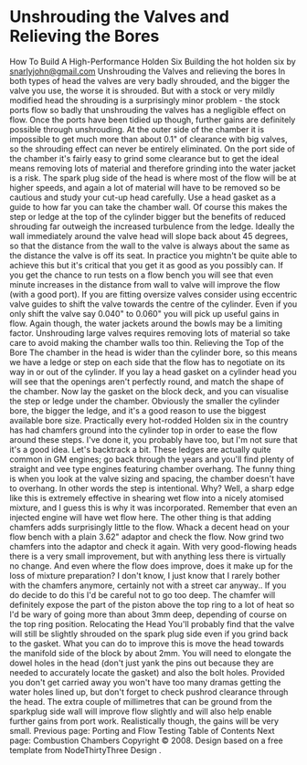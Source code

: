 # Unshrouding the Valves and Relieving the Bores

How To Build A High-Performance Holden Six
Building the hot holden six
by snarlyjohn@gmail.com
Unshrouding the Valves and relieving the bores
In both types of head the valves are very badly shrouded, and
the bigger the valve you use, the worse it is shrouded. But with a
stock or very mildly modified head the shrouding is a surprisingly
minor problem - the stock ports flow so badly that unshrouding
the valves has a negligible effect on flow. Once the ports have been
tidied up though, further gains are definitely possible through unshrouding.
At the
outer side of the chamber it is impossible to get much more than
about 0.1" of clearance with big valves, so the shrouding effect
can never be entirely eliminated. On the port side of the chamber
it's fairly easy to grind some clearance but to get the ideal means
removing lots of material and therefore grinding into the water
jacket is a risk. The spark plug side of the head is where
most of the flow will be at higher speeds, and again a lot of
material will have to be removed so be cautious and study your
cut-up head carefully. Use a head gasket as a guide to how far you
can take the chamber wall. Of course this makes the step or ledge
at the top of the cylinder bigger but the benefits of reduced
shrouding far outweigh the increased turbulence from the ledge.
Ideally the wall immediately around the valve head will slope back
about 45 degrees, so that the distance from the wall to the valve
is always about the same as the distance the valve is off its seat.
In practice you mightn't be quite able to achieve this but it's
critical that you get it as good as you possibly can. If you get
the chance to run tests on a flow bench you will see that even
minute increases in the distance from wall to valve will improve
the flow (with a good port). If you are fitting oversize valves consider using
eccentric valve guides to shift the valve towards the centre of the
cylinder. Even if you only shift the valve say 0.040" to 0.060" you
will pick up useful gains in flow. Again though, the water jackets
around the bowls may be a limiting factor.
Unshrouding large valves requires removing lots of
material so take care to avoid making the chamber walls too
thin.
Relieving the Top of the Bore
The chamber in the head is wider than the cylinder bore, so this means we have
a ledge or step on each side that the flow has to negotiate on its way in or
out of the cylinder. If you lay a head gasket
on a cylinder head you will see that the openings aren't perfectly
round, and match the shape of the chamber. Now lay the gasket on
the block deck, and you can visualise the step or ledge under the
chamber. Obviously the smaller the cylinder bore, the bigger the
ledge, and it's a good reason to use the biggest available bore
size. Practically every hot-rodded Holden six in the country has had chamfers
ground into the cylinder top in order to ease the flow around these steps. I've done it, you
probably have too, but I'm not sure that it's a good idea.
Let's backtrack a bit. These ledges are actually quite common in GM engines;
go back through the years and you'll find plenty of straight and vee type engines
featuring chamber overhang. The funny thing is when you look at the valve
sizing and spacing, the chamber doesn't
have
to overhang. In other words
the step is intentional. Why? Well, a sharp edge like this is extremely effective
in shearing wet flow into a nicely atomised mixture, and I guess this is why it
was incorporated. Remember that even an injected engine will have wet flow here.
The other thing is that adding chamfers adds surprisingly little to the flow.
Whack a decent head on your flow bench with a plain 3.62" adaptor and check the flow.
Now grind two chamfers into the adaptor and check it again. With very good-flowing
heads there is a very small improvement, but with anything less there is virtually
no change. And even where the flow does improve, does it make up for the loss of
mixture preparation? I don't know, I just know that I rarely bother with the chamfers
anymore, certainly not with a street car anyway..
If you do decide to do this I'd be careful not to go too
deep. The chamfer will definitely expose the part of the piston
above the top ring to a lot of heat so I'd be wary of going more
than about 3mm deep, depending of course on the top ring position.
Relocating the Head
You'll probably find that the valve will still be slightly
shrouded on the spark plug side even if you grind back to the
gasket. What you can do to improve this is move the head towards
the manifold side of the block by about 2mm. You will need to
elongate the dowel holes in the head (don't just yank the pins out
because they are needed to accurately locate the gasket) and also
the bolt holes. Provided you don't get carried away you won't have
too many dramas getting the water holes lined up, but don't forget
to check pushrod clearance through the head. The extra couple of
millimetres that can be ground from the sparkplug side wall will
improve flow slightly and will also help enable further gains from
port work. Realistically though, the gains will be very small.
Previous page: Porting and Flow Testing
Table of Contents
Next page: Combustion Chambers
Copyright © 2008. Design
based on a free template from
NodeThirtyThree
Design
.